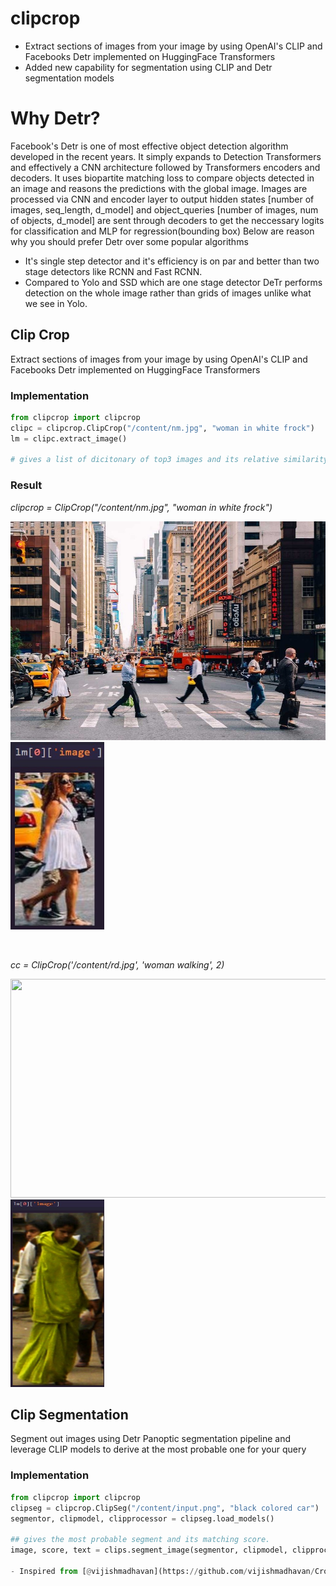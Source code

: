 # clipcrop
- Extract sections of images from your image by using OpenAI's CLIP and Facebooks Detr implemented on HuggingFace Transformers
- Added new capability for segmentation using CLIP and Detr segmentation models

# Why Detr?

Facebook's Detr is one of most effective object detection algorithm developed in the recent years. It simply expands to Detection Transformers and effectively a CNN architecture followed by Transformers encoders and decoders. It uses biopartite matching loss to compare objects detected in an image and reasons the predictions with the global image. Images are processed via CNN and encoder layer to output hidden states [number of images, seq_length, d_model] and object_queries [number of images, num of objects, d_model] are sent through decoders to get the neccessary logits for classification and MLP for regression(bounding box) Below are reason why you should prefer Detr over some popular algorithms

- It's single step detector and it's efficiency is on par and better than two stage detectors like RCNN and Fast RCNN.
- Compared to Yolo and SSD which are one stage detector DeTr performs detection on the whole image rather than grids of images unlike what we see in Yolo.

## Clip Crop

Extract sections of images from your image by using OpenAI's CLIP and Facebooks Detr implemented on HuggingFace Transformers

### Implementation

```python
from clipcrop import clipcrop
clipc = clipcrop.ClipCrop("/content/nm.jpg", "woman in white frock")
lm = clipc.extract_image()

# gives a list of dicitonary of top3 images and its relative similarity score and you can override this by setting num = 5  to get top 5 etc
```

### Result

<p style="font-style: italic;">clipcrop = ClipCrop("/content/nm.jpg", "woman in white frock")</p>
<p float="left">
<img src="/nm.jpg" width="600" height="350">
<img src="/clipcrop.jpeg" width="150" height="300">
</p>

<br>

<p style="font-style: italic;">cc = ClipCrop('/content/rd.jpg', 'woman walking', 2)</p>
<p float="left">
<img src="/rd.jpg" width="600" height="350">
<img src="/rmc.jpeg" width="150" height="300">
</p>

## Clip Segmentation

Segment out images using Detr Panoptic segmentation pipeline and leverage CLIP models to derive at the most probable one for your query

### Implementation

```python
from clipcrop import clipcrop
clipseg = clipcrop.ClipSeg("/content/input.png", "black colored car")
segmentor, clipmodel, clipprocessor = clipseg.load_models()

## gives the most probable segment and its matching score.
image, score, text = clips.segment_image(segmentor, clipmodel, clipprocessor)

- Inspired from [@vijishmadhavan](https://github.com/vijishmadhavan/Crop-CLIP/)

